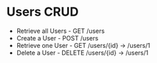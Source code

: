 # Users CRUD

- Retrieve all Users		- GET	/users
- Create a User				- POST	/users
- Retrieve one User			- GET	/users/{id} -> /users/1
- Delete a User				- DELETE	/users/{id} -> /users/1
